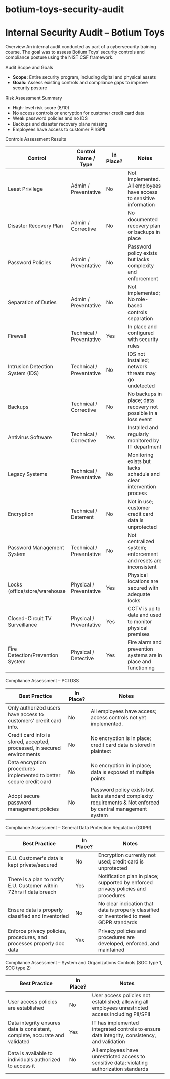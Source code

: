 # botium-toys-security-audit
# Internal Security Audit – Botium Toys

Overview
An internal audit conducted as part of a cybersecurity training course. The goal was to assess Botium Toys’ security controls and compliance posture using the NIST CSF framework.

 Audit Scope and Goals
- **Scope:** Entire security program, including digital and physical assets
- **Goals:** Assess existing controls and compliance gaps to improve security posture

 Risk Assessment Summary
- High-level risk score (8/10)
- No access controls or encryption for customer credit card data
- Weak password policies and no IDS
- Backups and disaster recovery plans missing
- Employees have access to customer PII/SPII

 Controls Assessment Results

| Control                         | Control Name / Type      | In Place? | Notes                                             
|---------------------------------|--------------------------|-----------|---------------------------------------------------------------------|
| Least Privilege                 | Admin / Preventative     | No        | Not implemented. All employees have access to sensitive information |
| Disaster Recovery Plan          | Admin / Corrective       | No        | No documented recovery plan or backups in place                     |
| Password Policies               | Admin / Preventative     | No        | Password policy exists but lacks complexity and enforcement         |
| Separation of Duties            | Admin / Preventative     | No        | Not implemented; No role-based controls separation                  |
| Firewall                        | Technical / Preventative | Yes       | In place and configured with security rules                         |
| Intrusion Detection System (IDS)| Technical / Preventative | No        | IDS not installed; network threats may go undetected                |
| Backups                         | Technical / Corrective   | No 	 | No backups in place; data recovery not possible in a loss event     |
| Antivirus Software              | Technical / Corrective   | Yes       | Installed and regularly monitored by IT department                  |
| Legacy Systems                  | Technical / Preventative | No        | Monitoring exists but lacks schedule and clear intervention process |
| Encryption                      | Technical / Deterrent    | No        | Not in use; customer credit card data is unprotected                |
| Password Management System      | Technical / Preventative | No        | Not centralized system; enforcement and resets are inconsistent     | 
| Locks (office/store/warehouse   | Physical / Preventative  | Yes       | Physical locations are secured with adequate locks                  | 
| Closed-Circuit TV Surveillance  | Physical / Preventative  | Yes       | CCTV is up to date and used to monitor physical premises            |
| Fire Detection/Prevention System| Physical / Detective     | Yes       | Fire alarm and prevention systems are in place and functioning      | 


 Compliance Assessment – PCI DSS

| Best Practice                                                           | In Place? | Notes                                                                                                        |
|-------------------------------------------------------------------------|-----------|--------------------------------------------------------------------------------------------------------------|
| Only authorized users have access to customers’ credit card info.       | No        | All employees have access; access controls not yet implemented.                                              |
| Credit card info is stored, accepted, processed, in secured environments| No        | No encryption is in place; credit card data is stored in plaintext                                           |
| Data encryption procedures implemented to better secure credit card     | No        | No encryption in in place; data is exposed at multiple points                                                | 
| Adopt secure password management policies                               | No        | Password policy exists but lacks standard complexity requirements & Not enforced by central management system|
 

 Compliance Assessment – General Data Protection Regulation (GDPR)

| Best Practice                                                           | In Place? | Notes                                                                                        |
|-------------------------------------------------------------------------|-----------|----------------------------------------------------------------------------------------------|
| E.U. Customer's data is kept private/secured                            | No        | Encryption currently not used; credit card is unprotected                                    |
| There is a plan to notify E.U. Customer within 72hrs if data breach     | Yes       | Notification plan in place; supported by enforced privacy policies and procedures            |
| Ensure data is properly classified and inventoried                      | No        | No clear indication that data is properly classified or inventoried to meet GDPR standards   |
| Enforce privacy policies, procedures, and processes properly doc data   | Yes       | Privacy policies and procedures are developed, enforced, and maintained                      | 



 Compliance Assessment – System and Organizations Controls (SOC type 1, SOC type 2)

| Best Practice                                                              | In Place? | Notes                                                                                               |
|----------------------------------------------------------------------------|-----------|-----------------------------------------------------------------------------------------------------|
| User access policies are established                                       | No        | User access policies not established; allowing all employees unrestricted access including PII/SPII |                                 | Sensitive data (PII/SPII) is confidential/private                          | No        | Sensitive data is not kept confidential; all employees have access to stored internal data          |
| Data integrity ensures data is consistent, complete, accurate and validated| Yes       | IT has implemented integrated controls to ensure data integrity, consistency, and validation        |
| Data is available to individuals authorized to access it                   | No        | All employees have unrestricted access to sensitive data; violating authorization standards         | 




